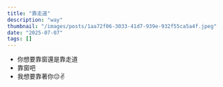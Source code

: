 ```yaml
---
title: "靠走道"
description: "way"
thumbnail: "/images/posts/1aa72f06-3033-41d7-939e-932f55ca5a4f.jpeg"
date: "2025-07-07"
tags: []
---
```

- 你想要靠窗還是靠走道
- 靠窗吧
- 我想要靠著你😔✌️
